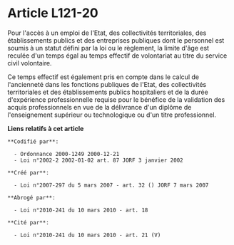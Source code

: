 # Article L121-20

Pour l'accès à un emploi de l'Etat, des collectivités territoriales, des établissements publics et des entreprises publiques
dont le personnel est soumis à un statut défini par la loi ou le règlement, la limite d'âge est reculée d'un temps égal au
temps effectif de volontariat au titre du service civil volontaire.

Ce temps effectif est également pris en compte dans le calcul de l'ancienneté dans les fonctions publiques de l'Etat, des
collectivités territoriales et des établissements publics hospitaliers et de la durée d'expérience professionnelle requise
pour le bénéfice de la validation des acquis professionnels en vue de la délivrance d'un diplôme de l'enseignement supérieur
ou technologique ou d'un titre professionnel.

**Liens relatifs à cet article**

	**Codifié par**:

	  - Ordonnance 2000-1249 2000-12-21
	  - Loi n°2002-2 2002-01-02 art. 87 JORF 3 janvier 2002

	**Créé par**:

	  - Loi n°2007-297 du 5 mars 2007 - art. 32 () JORF 7 mars 2007

	**Abrogé par**:

	  - Loi n°2010-241 du 10 mars 2010 - art. 18

	**Cité par**:

	  - Loi n°2010-241 du 10 mars 2010 - art. 21 (V)

